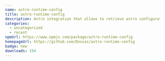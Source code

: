 ```yaml
---
name: astro-runtime-config
title: astro-runtime-config
description: Astro integration that allows to retrieve astro configuration object at runtime
categories:
  - uncategorized
  - recent
npmUrl: https://www.npmjs.com/package/astro-runtime-config
homepageUrl: https://github.com/Dovias/astro-runtime-config
badge: new
downloads: 154
---
```

